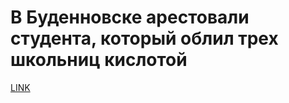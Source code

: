 # В Буденновске арестовали студента, который облил трех школьниц кислотой



[LINK](https://varlamov.ru/3087410.html)